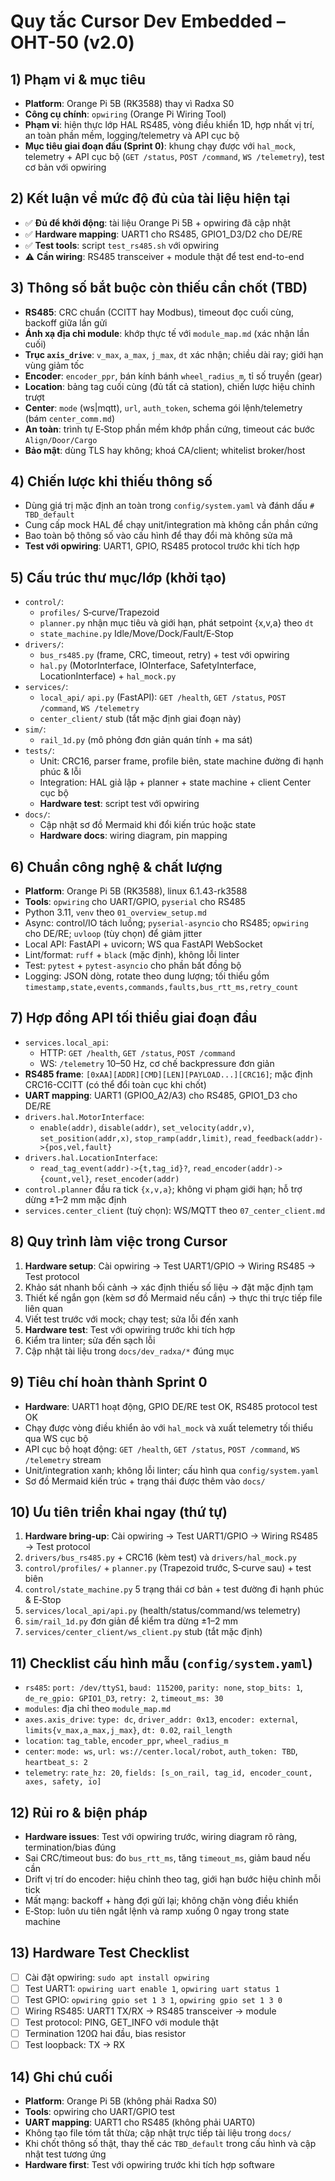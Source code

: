# Quy tắc Cursor Dev Embedded – OHT-50 (v2.0)

## 1) Phạm vi & mục tiêu
- **Platform**: Orange Pi 5B (RK3588) thay vì Radxa S0
- **Công cụ chính**: `opwiring` (Orange Pi Wiring Tool)
- **Phạm vi**: hiện thực lớp HAL RS485, vòng điều khiển 1D, hợp nhất vị trí, an toàn phần mềm, logging/telemetry và API cục bộ
- **Mục tiêu giai đoạn đầu (Sprint 0)**: khung chạy được với `hal_mock`, telemetry + API cục bộ (`GET /status`, `POST /command`, `WS /telemetry`), test cơ bản với opwiring

## 2) Kết luận về mức độ đủ của tài liệu hiện tại
- ✅ **Đủ để khởi động**: tài liệu Orange Pi 5B + opwiring đã cập nhật
- ✅ **Hardware mapping**: UART1 cho RS485, GPIO1_D3/D2 cho DE/RE
- ✅ **Test tools**: script `test_rs485.sh` với opwiring
- ⚠️ **Cần wiring**: RS485 transceiver + module thật để test end-to-end

## 3) Thông số bắt buộc còn thiếu cần chốt (TBD)
- **RS485**: CRC chuẩn (CCITT hay Modbus), timeout đọc cuối cùng, backoff giữa lần gửi
- **Ánh xạ địa chỉ module**: khớp thực tế với `module_map.md` (xác nhận lần cuối)
- **Trục `axis_drive`**: `v_max`, `a_max`, `j_max`, `dt` xác nhận; chiều dài ray; giới hạn vùng giảm tốc
- **Encoder**: `encoder_ppr`, bán kính bánh `wheel_radius_m`, tỉ số truyền (gear)
- **Location**: bảng tag cuối cùng (đủ tất cả station), chiến lược hiệu chỉnh trượt
- **Center**: `mode` (ws|mqtt), `url`, `auth_token`, schema gói lệnh/telemetry (bám `center_comm.md`)
- **An toàn**: trình tự E‑Stop phần mềm khớp phần cứng, timeout các bước `Align/Door/Cargo`
- **Bảo mật**: dùng TLS hay không; khoá CA/client; whitelist broker/host

## 4) Chiến lược khi thiếu thông số
- Dùng giá trị mặc định an toàn trong `config/system.yaml` và đánh dấu `# TBD_default`
- Cung cấp mock HAL để chạy unit/integration mà không cần phần cứng
- Bao toàn bộ thông số vào cấu hình để thay đổi mà không sửa mã
- **Test với opwiring**: UART1, GPIO, RS485 protocol trước khi tích hợp

## 5) Cấu trúc thư mục/lớp (khởi tạo)
- `control/`:
  - `profiles/` S‑curve/Trapezoid
  - `planner.py` nhận mục tiêu và giới hạn, phát setpoint {x,v,a} theo `dt`
  - `state_machine.py` Idle/Move/Dock/Fault/E‑Stop
- `drivers/`:
  - `bus_rs485.py` (frame, CRC, timeout, retry) + test với opwiring
  - `hal.py` (MotorInterface, IOInterface, SafetyInterface, LocationInterface) + `hal_mock.py`
- `services/`:
  - `local_api/` `api.py` (FastAPI): `GET /health`, `GET /status`, `POST /command`, `WS /telemetry`
  - `center_client/` stub (tắt mặc định giai đoạn này)
- `sim/`:
  - `rail_1d.py` (mô phỏng đơn giản quán tính + ma sát)
- `tests/`:
  - Unit: CRC16, parser frame, profile biên, state machine đường đi hạnh phúc & lỗi
  - Integration: HAL giả lập + planner + state machine + client Center cục bộ
  - **Hardware test**: script test với opwiring
- `docs/`:
  - Cập nhật sơ đồ Mermaid khi đổi kiến trúc hoặc state
  - **Hardware docs**: wiring diagram, pin mapping

## 6) Chuẩn công nghệ & chất lượng
- **Platform**: Orange Pi 5B (RK3588), linux 6.1.43-rk3588
- **Tools**: `opwiring` cho UART/GPIO, `pyserial` cho RS485
- Python 3.11, `venv` theo `01_overview_setup.md`
- Async: control/IO tách luồng; `pyserial-asyncio` cho RS485; `opwiring` cho DE/RE; `uvloop` (tùy chọn) để giảm jitter
- Local API: FastAPI + uvicorn; WS qua FastAPI WebSocket
- Lint/format: `ruff` + `black` (mặc định), không lỗi linter
- Test: `pytest` + `pytest-asyncio` cho phần bất đồng bộ
- Logging: JSON dòng, rotate theo dung lượng; tối thiểu gồm `timestamp,state,events,commands,faults,bus_rtt_ms,retry_count`

## 7) Hợp đồng API tối thiểu giai đoạn đầu
- `services.local_api`:
  - HTTP: `GET /health`, `GET /status`, `POST /command`
  - WS: `/telemetry` 10–50 Hz, cơ chế backpressure đơn giản
- **RS485 frame**: `[0xAA][ADDR][CMD][LEN][PAYLOAD...][CRC16]`; mặc định CRC16-CCITT (có thể đổi toàn cục khi chốt)
- **UART mapping**: UART1 (GPIO0_A2/A3) cho RS485, GPIO1_D3 cho DE/RE
- `drivers.hal.MotorInterface`:
  - `enable(addr)`, `disable(addr)`, `set_velocity(addr,v)`, `set_position(addr,x)`, `stop_ramp(addr,limit)`, `read_feedback(addr)->{pos,vel,fault}`
- `drivers.hal.LocationInterface`:
  - `read_tag_event(addr)->{t,tag_id}?`, `read_encoder(addr)->{count,vel}`, `reset_encoder(addr)`
- `control.planner` đầu ra tick `{x,v,a}`; không vi phạm giới hạn; hỗ trợ dừng ±1–2 mm mặc định
- `services.center_client` (tuỳ chọn): WS/MQTT theo `07_center_client.md`

## 8) Quy trình làm việc trong Cursor
1) **Hardware setup**: Cài opwiring → Test UART1/GPIO → Wiring RS485 → Test protocol
2) Khảo sát nhanh bối cảnh → xác định thiếu số liệu → đặt mặc định tạm
3) Thiết kế ngắn gọn (kèm sơ đồ Mermaid nếu cần) → thực thi trực tiếp file liên quan
4) Viết test trước với mock; chạy test; sửa lỗi đến xanh
5) **Hardware test**: Test với opwiring trước khi tích hợp
6) Kiểm tra linter; sửa đến sạch lỗi
7) Cập nhật tài liệu trong `docs/dev_radxa/*` đúng mục

## 9) Tiêu chí hoàn thành Sprint 0
- **Hardware**: UART1 hoạt động, GPIO DE/RE test OK, RS485 protocol test OK
- Chạy được vòng điều khiển ảo với `hal_mock` và xuất telemetry tối thiểu qua WS cục bộ
- API cục bộ hoạt động: `GET /health`, `GET /status`, `POST /command`, `WS /telemetry` stream
- Unit/integration xanh; không lỗi linter; cấu hình qua `config/system.yaml`
- Sơ đồ Mermaid kiến trúc + trạng thái được thêm vào `docs/`

## 10) Ưu tiên triển khai ngay (thứ tự)
1) **Hardware bring-up**: Cài opwiring → Test UART1/GPIO → Wiring RS485 → Test protocol
2) `drivers/bus_rs485.py` + CRC16 (kèm test) và `drivers/hal_mock.py`
3) `control/profiles/` + `planner.py` (Trapezoid trước, S‑curve sau) + test biên
4) `control/state_machine.py` 5 trạng thái cơ bản + test đường đi hạnh phúc & E‑Stop
5) `services/local_api/api.py` (health/status/command/ws telemetry)
6) `sim/rail_1d.py` đơn giản để kiểm tra dừng ±1–2 mm
7) `services/center_client/ws_client.py` stub (tắt mặc định)

## 11) Checklist cấu hình mẫu (`config/system.yaml`)
- `rs485`: `port: /dev/ttyS1`, `baud: 115200`, `parity: none`, `stop_bits: 1`, `de_re_gpio: GPIO1_D3`, `retry: 2`, `timeout_ms: 30`
- `modules`: địa chỉ theo `module_map.md`
- `axes.axis_drive`: `type: dc`, `driver_addr: 0x13`, `encoder: external`, `limits{v_max,a_max,j_max}`, `dt: 0.02`, `rail_length`
- `location`: `tag_table`, `encoder_ppr`, `wheel_radius_m`
- `center`: `mode: ws`, `url: ws://center.local/robot`, `auth_token: TBD`, `heartbeat_s: 2`
- `telemetry`: `rate_hz: 20`, `fields: [s_on_rail, tag_id, encoder_count, axes, safety, io]`

## 12) Rủi ro & biện pháp
- **Hardware issues**: Test với opwiring trước, wiring diagram rõ ràng, termination/bias đúng
- Sai CRC/timeout bus: đo `bus_rtt_ms`, tăng `timeout_ms`, giảm baud nếu cần
- Drift vị trí do encoder: hiệu chỉnh theo tag, giới hạn bước hiệu chỉnh mỗi tick
- Mất mạng: backoff + hàng đợi gửi lại; không chặn vòng điều khiển
- E‑Stop: luôn ưu tiên ngắt lệnh và ramp xuống 0 ngay trong state machine

## 13) Hardware Test Checklist
- [ ] Cài đặt opwiring: `sudo apt install opwiring`
- [ ] Test UART1: `opwiring uart enable 1`, `opwiring uart status 1`
- [ ] Test GPIO: `opwiring gpio set 1 3 1`, `opwiring gpio set 1 3 0`
- [ ] Wiring RS485: UART1 TX/RX → RS485 transceiver → module
- [ ] Test protocol: PING, GET_INFO với module thật
- [ ] Termination 120Ω hai đầu, bias resistor
- [ ] Test loopback: TX → RX

## 14) Ghi chú cuối
- **Platform**: Orange Pi 5B (không phải Radxa S0)
- **Tools**: opwiring cho UART/GPIO test
- **UART mapping**: UART1 cho RS485 (không phải UART0)
- Không tạo file tóm tắt thừa; cập nhật trực tiếp tài liệu trong `docs/`
- Khi chốt thông số thật, thay thế các `TBD_default` trong cấu hình và cập nhật test tương ứng
- **Hardware first**: Test với opwiring trước khi tích hợp software
